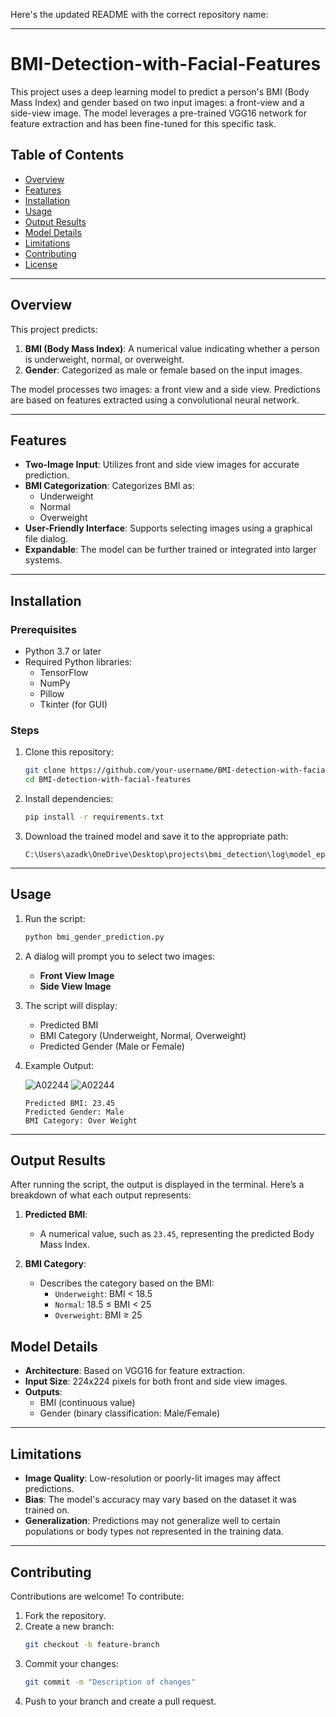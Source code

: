 Here's the updated README with the correct repository name:  

---

# BMI-Detection-with-Facial-Features

This project uses a deep learning model to predict a person's BMI (Body Mass Index) and gender based on two input images: a front-view and a side-view image. The model leverages a pre-trained VGG16 network for feature extraction and has been fine-tuned for this specific task.

## Table of Contents
- [Overview](#overview)
- [Features](#features)
- [Installation](#installation)
- [Usage](#usage)
- [Output Results](#output-results)
- [Model Details](#model-details)
- [Limitations](#limitations)
- [Contributing](#contributing)
- [License](#license)

---

## Overview

This project predicts:
1. **BMI (Body Mass Index)**: A numerical value indicating whether a person is underweight, normal, or overweight.
2. **Gender**: Categorized as male or female based on the input images.

The model processes two images: a front view and a side view. Predictions are based on features extracted using a convolutional neural network.

---

## Features
- **Two-Image Input**: Utilizes front and side view images for accurate prediction.
- **BMI Categorization**: Categorizes BMI as:
  - Underweight
  - Normal
  - Overweight
- **User-Friendly Interface**: Supports selecting images using a graphical file dialog.
- **Expandable**: The model can be further trained or integrated into larger systems.

---

## Installation

### Prerequisites
- Python 3.7 or later
- Required Python libraries:
  - TensorFlow
  - NumPy
  - Pillow
  - Tkinter (for GUI)
  
### Steps
1. Clone this repository:
   ```bash
   git clone https://github.com/your-username/BMI-detection-with-facial-features.git
   cd BMI-detection-with-facial-features
   ```
2. Install dependencies:
   ```bash
   pip install -r requirements.txt
   ```
3. Download the trained model and save it to the appropriate path:
   ```
   C:\Users\azadk\OneDrive\Desktop\projects\bmi_detection\log\model_epoch_07_val_loss_29.54.keras
   ```

---

## Usage

1. Run the script:
   ```bash
   python bmi_gender_prediction.py
   ```

2. A dialog will prompt you to select two images:
   - **Front View Image**
   - **Side View Image**

3. The script will display:
   - Predicted BMI
   - BMI Category (Underweight, Normal, Overweight)
   - Predicted Gender (Male or Female)

4. Example Output:

   ![A02244](https://github.com/user-attachments/assets/8f5c48cc-242c-4cfd-8709-8026cd8e863e)
   ![A02244](https://github.com/user-attachments/assets/d497b7d7-dda4-42fd-8ba5-a54f4aab8349)


   ```
   Predicted BMI: 23.45
   Predicted Gender: Male
   BMI Category: Over Weight
   ```

---

## Output Results

After running the script, the output is displayed in the terminal. Here’s a breakdown of what each output represents:

1. **Predicted BMI**:
   - A numerical value, such as `23.45`, representing the predicted Body Mass Index.

2. **BMI Category**:
   - Describes the category based on the BMI:
     - `Underweight`: BMI < 18.5
     - `Normal`: 18.5 ≤ BMI < 25
     - `Overweight`: BMI ≥ 25

## Model Details

- **Architecture**: Based on VGG16 for feature extraction.
- **Input Size**: 224x224 pixels for both front and side view images.
- **Outputs**:
  - BMI (continuous value)
  - Gender (binary classification: Male/Female)

---

## Limitations
- **Image Quality**: Low-resolution or poorly-lit images may affect predictions.
- **Bias**: The model's accuracy may vary based on the dataset it was trained on.
- **Generalization**: Predictions may not generalize well to certain populations or body types not represented in the training data.

---

## Contributing
Contributions are welcome! To contribute:
1. Fork the repository.
2. Create a new branch:
   ```bash
   git checkout -b feature-branch
   ```
3. Commit your changes:
   ```bash
   git commit -m "Description of changes"
   ```
4. Push to your branch and create a pull request.


